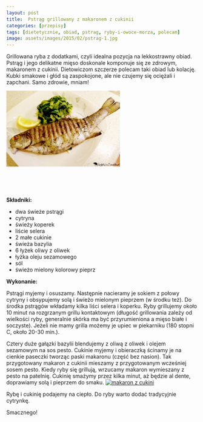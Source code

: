 ```yaml
---
layout: post
title:  Pstrąg grillowany z makaronem z cukinii
categories: [przepisy]
tags: [dietetycznie, obiad, pstrag, ryby-i-owoce-morza, polecam]
image: assets/images/2015/02/pstrag-1.jpg
---
```

Grillowana ryba z dodatkami, czyli idealna pozycja na lekkostrawny obiad. Pstrąg i jego delikatne mięso doskonale komponuje się ze zdrowym, makaronem z cukinii. Dietowiczom szczerze polecam taki obiad lub kolację. Kubki smakowe i głód są zaspokojone, ale nie czujemy się ociężali i zapchani. Samo zdrowie, mniam!

![kobietazesmakiem.pl pstrąg](assets/images/2015/02/pstrag-1-300x200.jpg)

 

 


**Składniki:**
* dwa świeże pstrągi
* cytryna
* świeży koperek
* liście selera
* 2 małe cukinie
* świeża bazylia
* 6 łyżek oliwy z oliwek
* łyżka oleju sezamowego
* sól
* świeżo mielony kolorowy pieprz


**Wykonanie:**

Pstrągi myjemy i osuszamy. Następnie nacieramy je sokiem z połowy cytryny i obsypujemy solą i świeżo mielonym pieprzem (w środku też). Do środka pstrągów wkładamy kilka liści selera i koperku. Ryby grillujemy około 10 minut na rozgrzanym grillu kontaktowym (długość grillowania zależy od wielkości ryby, generalnie skórka ma być przyrumieniona a mięso białe i soczyste). Jeżeli nie mamy grilla możemy je upiec w piekarniku (180 stopni C, około 20-30 min.).

Cztery duże gałązki bazylii blendujemy z oliwą z oliwek i olejem sezamowym na sos pesto. Cukinie myjemy i obieraczką ścinamy je na cienkie paseczki tworząc paski makaronu (część bez nasion). Tak przygotowany makaron z cukinii mieszamy z przygotowanym wcześniej sosem pesto. Kiedy ryby się grillują, wrzucamy makaron wymieszany z pesto na patelnię. Cukinię smażymy przez kilka minut, aż będzie al dente, doprawiamy solą i pieprzem do smaku.
[![makaron z cukini](http://kobieta-ze-smakiem.pl/wp-content/uploads/2015/02/makaron-z-cukini-300x222.jpg)](http://kobieta-ze-smakiem.pl/wp-content/uploads/2015/02/makaron-z-cukini.jpg)


Rybę i cukinię podajemy na ciepło. Do ryby warto dodać tradycyjnie cytrynkę.

Smacznego!

 
    